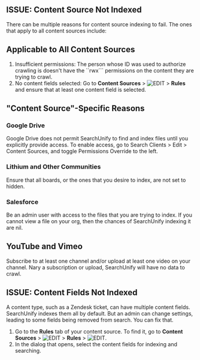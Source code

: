 ## ISSUE: Content Source Not Indexed 
There can be multiple reasons for content source indexing to fail. The ones that apply to all content sources include:

## Applicable to All Content Sources
1. Insufficient permissions: The person whose ID was used to authorize crawling is doesn't have the ``rwx``` permissions on the content they are trying to crawl.
2. No content fields selected: Go to **Content Sources** > ![EDIT](https://docs.searchunify.com/Content/Resources-Mamba20/Images/Icons/edit-tuning.png) > **Rules** and ensure that at least one content field is selected.

## "Content Source"-Specific Reasons

### Google Drive
Google Drive does not permit SearchUnify to find and index files until you explicitly provide access. To enable access, go to Search Clients > Edit > Content Sources, and toggle Permissions Override to the left.

### Lithium and Other Communities 
Ensure that all boards, or the ones that you desire to index, are not set to hidden.

### Salesforce
Be an admin user with access to the files that you are trying to index. If you cannot view a file on your org, then the chances of SearchUnify indexing it are nil.

## YouTube and Vimeo
Subscribe to at least one channel and/or upload at least one video on your channel. Nary a subscription or upload, SearchUnify will have no data to crawl.

## ISSUE: Content Fields Not Indexed
A content type, such as a Zendesk ticket, can have multiple content fields. SearchUnify indexes them all by default. But an admin can change settings, leading to some fields being removed from search. You can fix that.
1. Go to the **Rules** tab of your content source. To find it, go to **Content Sources** > ![EDIT](https://docs.searchunify.com/Content/Resources-Mamba20/Images/Icons/edit-tuning.png) > **Rules** > ![EDIT](https://docs.searchunify.com/Content/Resources-Mamba20/Images/Icons/edit-tuning.png). 
2. In the dialog that opens, select the content fields for indexing and searching.

